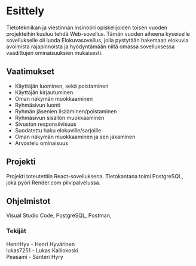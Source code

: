 # Esittely


Tietotekniikan ja viestinnän insinööri opiskelijoiden toisen vuoden projekteihin kuuluu tehdä Web-sovellus. Tämän vuoden aiheena kyseiselle sovellukselle oli luoda Elokuvasovellus, jolla pystytään hakemaan elokuvia avoimista rajapinnoista ja hyödyntämään niitä omassa sovelluksessa vaadittujen ominaisuuksien mukaisesti.



## Vaatimukset
* Käyttäjän luominen, sekä poistaminen
* Käyttäjän kirjautuminen
* Oman näkymän muokkaaminen
* Ryhmäsivun luonti
* Ryhmän jäsenien lisääminen/poistaminen
* Ryhmäsivun sisällön muokkaaminen
* Sivuston responsiivisuus
* Suodatettu haku elokuville/sarjoille
* Oman näkymän muokkaaminen ja sen jakaminen
* Arvostelu ominaisuus



## Projekti

Projekti toteutettiin React-sovelluksena. Tietokantana toimi PostgreSQL, joka pyöri Render.com pilvipalvelussa. 



## Ohjelmistot

Visual Studio Code, PostgreSQL, Postman, 








### Tekijät


HenriHyv - Henri Hyvärinen\
lukas7251 - Lukas Kalliokoski\
Peasami - Santeri Hyry 
